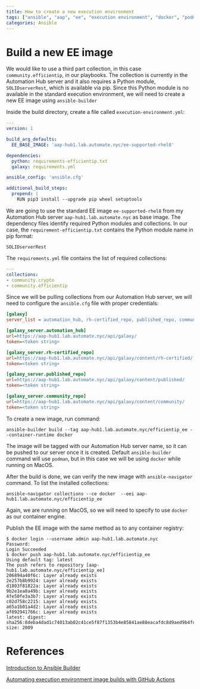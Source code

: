 ```yaml
---
title: How to create a new execution environment
tags: ["ansible", "aap", "ee", "execution environment", "docker", "podman", "container" ]
categories: Ansible
---
```


# Build a new EE image
We would like to use a third part collection, in this case `community.efficientip`, in our playbooks. The collection is currently in the Automation Hub server and it also requires a Python module, `SOLIDserverRest`, which is available via pip.  Since this Python module is no available in the standard execution environment, we will need to create a new EE image using `ansible-builder` 

Inside the build directory, create a file called `execution-environment.yml`:
````yaml
---
version: 1

build_arg_defaults:
  EE_BASE_IMAGE: 'aap-hub1.lab.automate.nyc/ee-supported-rhel8'

dependencies:
  python: requirements-efficientip.txt
  galaxy: requirements.yml

ansible_config: 'ansible.cfg'

additional_build_steps:
  prepend: |
    RUN pip3 install --upgrade pip wheel setuptools
````
We are going to use the standard EE image `ee-supported-rhel8` from my Automation Hub server `aap-hub1.lab.automate.nyc` as base image.  The dependency files identify required Python modules and collections.  In our case, the `requirement-efficientip.txt` contains the Python module name in pip format:
````
SOLIDserverRest
````
The `requirements.yml` file contains the list of required collections:
````yaml
---
collections:
- community.crypto
- community.efficientip
````
Since we will be pulling collections from our Automation Hub server, we will need to configure the `ansible.cfg` file with proper credentials:
````ini
[galaxy]
server_list = automation_hub, rh-certified_repo, published_repo, community_repo

[galaxy_server.automation_hub]
url=https://aap-hub1.lab.automate.nyc/api/galaxy/
token=<token string>

[galaxy_server.rh-certified_repo]
url=https://aap-hub1.lab.automate.nyc/api/galaxy/content/rh-certified/
token=<token string>

[galaxy_server.published_repo]
url=https://aap-hub1.lab.automate.nyc/api/galaxy/content/published/
token=<token string>

[galaxy_server.community_repo]
url=https://aap-hub1.lab.automate.nyc/api/galaxy/content/community/
token=<token string>
````
To create a new image, run command:
````shell
ansible-builder build --tag aap-hub1.lab.automate.nyc/efficientip_ee --container-runtime docker
````
The image will be tagged with our Automation Hub server name, so it can be pushed to our server once it is created.  Default `ansible-builder` command will use `podman`, but in this case we will be using `docker` while running on MacOS.

After the build is done, we can verify the new image with `ansible-navigator` command.  To list the installed collections:
````shell
ansible-navigator collections --ce docker  --eei aap-hub1.lab.automate.nyc/efficientip_ee
````
Again, we are running on MacOS, so we will need to specify to use `docker` as our container engine.

Publish the EE image with the same method as to any container registry:
````shell
$ docker login --username admin aap-hub1.lab.automate.nyc
Password: 
Login Succeeded
$ docker push aap-hub1.lab.automate.nyc/efficientip_ee
Using default tag: latest
The push refers to repository [aap-hub1.lab.automate.nyc/efficientip_ee]
206894a40f6c: Layer already exists 
2e257b8b9924: Layer already exists 
d1803f81822a: Layer already exists 
9b2e1ea8a49b: Layer already exists 
4fe50fe3a3b7: Layer already exists 
c02d758c2215: Layer already exists 
a65a1b01a4d2: Layer already exists 
af092941766c: Layer already exists 
latest: digest: sha256:8deba4dad1c74013ab02c41ce5f87f1353b4e85841ae88eacafdc8d9aed9b4fe size: 2009
````

# References
[Introduction to Ansible Builder](https://www.ansible.com/blog/introduction-to-ansible-builder)

[Automating execution environment image builds with GitHub Actions](https://www.ansible.com/blog/automating-execution-environment-image-builds-with-github-actions)